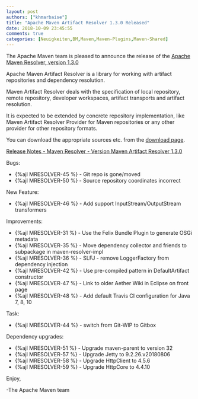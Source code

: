 ```yaml
---
layout: post
authors: ["khmarbaise"]
title: "Apache Maven Artifact Resolver 1.3.0 Released"
date: 2018-10-09 23:45:55
comments: true
categories: [Neuigkeiten,BM,Maven,Maven-Plugins,Maven-Shared]
---
```

The Apache Maven team is pleased to announce the release of the 
[Apache Maven Resolver, version 1.3.0](https://maven.apache.org/resolver/index.html)

Apache Maven Artifact Resolver is a library for working with artifact
repositories and dependency resolution.

Maven Artifact Resolver deals with the specification of local repository,
remote repository, developer workspaces, artifact transports and artifact
resolution.

It is expected to be extended by concrete repository implementation, like Maven
Artifact Resolver Provider for Maven repositories or any other provider for
other repository formats.


You can download the appropriate sources etc. from the [download page](https://maven.apache.org/resolver/download.cgi).

<!-- more -->

[Release Notes - Maven Resolver - Version Maven Artifact Resolver 1.3.0](https://issues.apache.org/jira/secure/ReleaseNote.jspa?projectId=12320628&version=12342803)

Bugs:

 * {%ajl MRESOLVER-45 %} - Git repo is gone/moved
 * {%ajl MRESOLVER-50 %} - Source repository coordinates incorrect

New Feature:

 * {%ajl MRESOLVER-46 %} - Add support InputStream/OutputStream transformers

Improvements:

 * {%ajl MRESOLVER-31 %} - Use the Felix Bundle Plugin to generate OSGi metadata
 * {%ajl MRESOLVER-35 %} - Move dependency collector and friends to subpackage in maven-resolver-impl
 * {%ajl MRESOLVER-36 %} - SLFJ - remove LoggerFactory from dependency injection
 * {%ajl MRESOLVER-42 %} - Use pre-compiled pattern in DefaultArtifact constructor
 * {%ajl MRESOLVER-47 %} - Link to older Aether Wiki in Eclipse on front page
 * {%ajl MRESOLVER-48 %} - Add default Travis CI configuration for Java 7, 8, 10

Task:

 * {%ajl MRESOLVER-44 %} - switch from Git-WIP to Gitbox

Dependency upgrades:

 * {%ajl MRESOLVER-51 %} - Upgrade maven-parent to version 32
 * {%ajl MRESOLVER-57 %} - Upgrade Jetty to 9.2.26.v20180806
 * {%ajl MRESOLVER-58 %} - Upgrade HttpClient to 4.5.6
 * {%ajl MRESOLVER-59 %} - Upgrade HttpCore to 4.4.10

Enjoy,

-The Apache Maven team 
